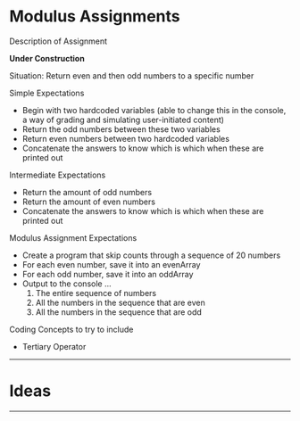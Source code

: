 # Modulus Assignments
Description of Assignment

**Under Construction**

Situation: Return even and then odd numbers to a specific number

Simple Expectations
- Begin with two hardcoded variables (able to change this in the console, a way of grading and simulating user-initiated content)
- Return the odd numbers between these two variables
- Return even numbers between two hardcoded variables
- Concatenate the answers to know which is which when these are printed out

Intermediate Expectations
- Return the amount of odd numbers
- Return the amount of even numbers
- Concatenate the answers to know which is which when these are printed out

Modulus Assignment Expectations
- Create a program that skip counts through a sequence of 20 numbers
- For each even number, save it into an evenArray
- For each odd number, save it into an oddArray
- Output to the console ...
  1. The entire sequence of numbers
  2. All the numbers in the sequence that are even
  3. All the numbers in the sequence that are odd

Coding Concepts to try to include
- Tertiary Operator

---

# Ideas


---
